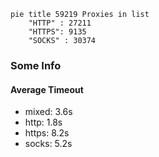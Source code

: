 
```mermaid
pie title 59219 Proxies in list
    "HTTP" : 27211
    "HTTPS": 9135
    "SOCKS" : 30374
```

### Some Info
#### Average Timeout

- mixed: 3.6s
- http: 1.8s
- https: 8.2s
- socks: 5.2s